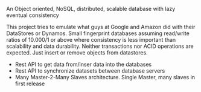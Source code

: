 An Object oriented, NoSQL, distributed, scalable database with lazy eventual consistency

This project tries to emulate what guys at Google and Amazon did with their DataStores or Dynamos.
Small fingerprint databases assuming read/write ratios of 10.000/1 or above where consistency is 
less important than scalability and data durability. Neither transactions nor ACID operations 
are expected. Just insert or remove objects from datastores.

- Rest API to get data from/inser data into the databases
- Rest API to synchronize datasets between database servers
- Many Master-2-Many Slaves architecture. Single Master, many slaves in first release
